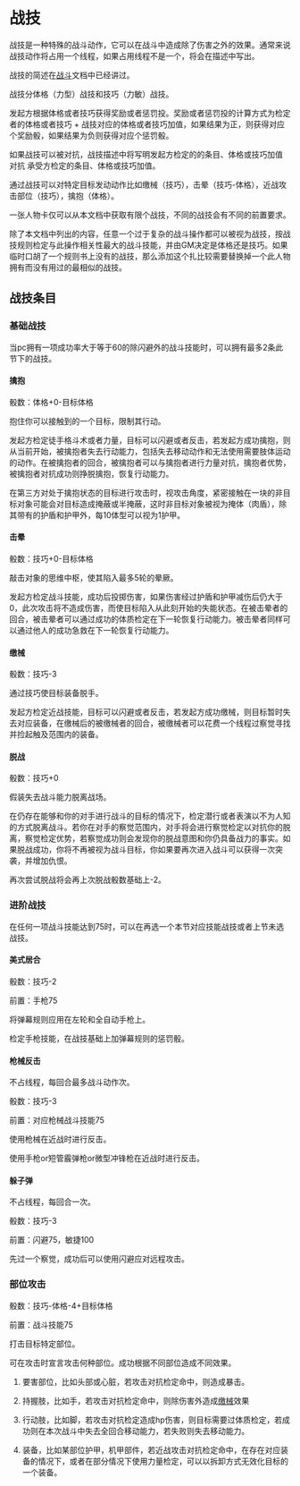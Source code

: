 # 战技

战技是一种特殊的战斗动作，它可以在战斗中造成除了伤害之外的效果。通常来说战技动作将占用一个线程，如果占用线程不是一个，将会在描述中写出。

战技的简述在[战斗](../基础规则/战斗.md)文档中已经讲过。

战技分体格（力型）战技和技巧（力敏）战技。

发起方根据体格或者技巧获得奖励或者惩罚投。奖励或者惩罚投的计算方式为检定者的体格或者技巧 + 战技对应的体格或者技巧加值，如果结果为正，则获得对应个奖励骰，如果结果为负则获得对应个惩罚骰。

如果战技可以被对抗，战技描述中将写明发起方检定的的条目、体格或技巧加值 对抗 承受方检定的条目、体格或技巧加值。

通过战技可以对特定目标发动动作比如缴械（技巧），击晕（技巧-体格），近战攻击部位（技巧），擒抱（体格）。

一张人物卡仅可以从本文档中获取有限个战技，不同的战技会有不同的前置要求。

除了本文档中列出的内容，任意一个过于复杂的战斗操作都可以被视为战技，按战技规则检定与此操作相关性最大的战斗技能，并由GM决定是体格还是技巧。如果临时口胡了一个规则书上没有的战技，那么添加这个扎比较需要替换掉一个此人物拥有而没有用过的最相似的战技。

## 战技条目

### 基础战技 

当pc拥有一项成功率大于等于60的除闪避外的战斗技能时，可以拥有最多2条此节下的战技。

#### 擒抱

骰数：体格+0-目标体格

抱住你可以接触到的一个目标，限制其行动。

发起方检定徒手格斗术或者力量，目标可以闪避或者反击，若发起方成功擒抱，则从当前开始，被擒抱者失去行动能力，包括失去移动动作和无法使用需要肢体运动的动作。在被擒抱者的回合，被擒抱者可以与擒抱者进行力量对抗，擒抱者优势，被擒抱者对抗成功则挣脱擒抱，恢复行动能力。

在第三方对处于擒抱状态的目标进行攻击时，视攻击角度，紧密接触在一块的非目标对象可能会对目标造成掩蔽或半掩蔽，这时非目标对象被视为掩体（肉盾），除其带有的护盾和护甲外，每10体型可以视为1护甲。

#### 击晕

骰数：技巧+0-目标体格

敲击对象的思维中枢，使其陷入最多5轮的晕厥。

发起方检定战斗技能，成功后投掷伤害，如果伤害经过护盾和护甲减伤后仍大于0，此次攻击将不造成伤害，而使目标陷入从此刻开始的失能状态。在被击晕者的回合，被击晕者可以通过成功的体质检定在下一轮恢复行动能力。被击晕者同样可以通过他人的成功急救在下一轮恢复行动能力。

#### 缴械
<a id="disarm"></a>
骰数：技巧-3

通过技巧使目标装备脱手。

发起方检定近战技能，目标可以闪避或者反击，若发起方成功缴械，则目标暂时失去对应装备，在缴械后的被缴械者的回合，被缴械者可以花费一个线程过察觉寻找并捡起触及范围内的装备。

#### 脱战

骰数：技巧+0

假装失去战斗能力脱离战场。

在仍存在能够和你的对手进行战斗的目标的情况下，检定潜行或者表演以不为人知的方式脱离战斗。若你在对手的察觉范围内，对手将会进行察觉检定以对抗你的脱离，察觉检定优势，若察觉成功则会发现你的脱战意图和你仍具备战力的事实。如果脱战成功，你将不再被视为战斗目标，你如果要再次进入战斗可以获得一次突袭，并增加仇恨。

再次尝试脱战将会再上次脱战骰数基础上-2。


### 进阶战技

在任何一项战斗技能达到75时，可以在再选一个本节对应技能战技或者上节未选战技。

#### 美式居合

骰数：技巧-2

前置：手枪75

将弹幕规则应用在左轮和全自动手枪上。

检定手枪技能，在战技基础上加弹幕规则的惩罚骰。

#### 枪械反击

不占线程，每回合最多战斗动作次。

骰数：技巧-3

前置：对应枪械战斗技能75

使用枪械在近战时进行反击。

使用手枪or短管霰弹枪or微型冲锋枪在近战时进行反击。

#### 躲子弹

不占线程，每回合一次。

骰数：技巧-3

前置：闪避75，敏捷100

先过一个察觉，成功后可以使用闪避应对远程攻击。

### 部位攻击

骰数：技巧-体格-4+目标体格

前置：战斗技能75

打击目标特定部位。

可在攻击时宣言攻击何种部位。成功根据不同部位造成不同效果。

1. 要害部位，比如头部或心脏，若攻击对抗检定命中，则造成暴击。

2.  持握肢，比如手，若攻击对抗检定命中，则除伤害外造成[缴械](#disarm)效果

3.  行动肢，比如脚，若攻击对抗检定造成hp伤害，则目标需要过体质检定，若成功则在本次战斗中失去全回合移动能力，若失败则失去移动能力。

4. 装备，比如某部位护甲，机甲部件，若近战攻击对抗检定命中，在存在对应装备的情况下，或者在部分情况下使用力量检定，可以以拆卸方式无效化目标的一个装备。  
